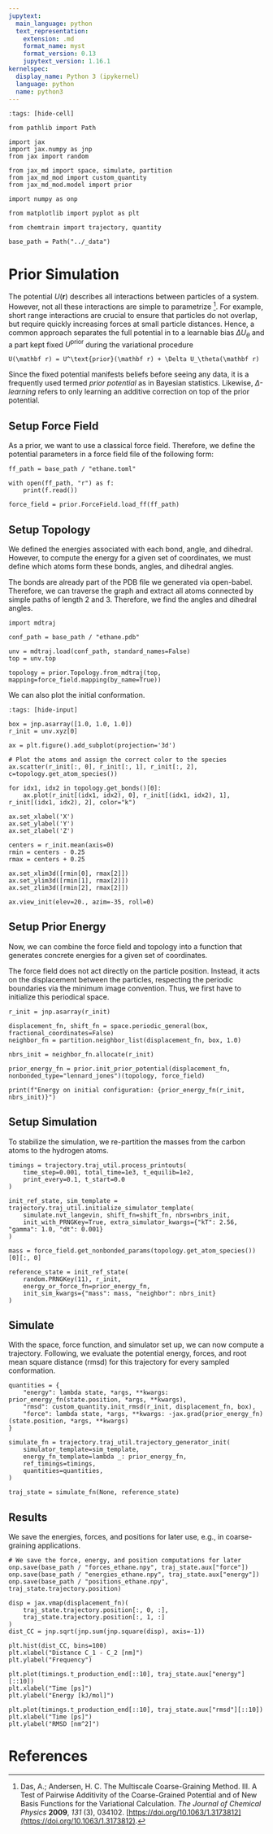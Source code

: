 ```yaml
---
jupytext:
  main_language: python
  text_representation:
    extension: .md
    format_name: myst
    format_version: 0.13
    jupytext_version: 1.16.1
kernelspec:
  display_name: Python 3 (ipykernel)
  language: python
  name: python3
---
```


```{code-cell}
:tags: [hide-cell]

from pathlib import Path

import jax
import jax.numpy as jnp
from jax import random

from jax_md import space, simulate, partition
from jax_md_mod import custom_quantity
from jax_md_mod.model import prior

import numpy as onp

from matplotlib import pyplot as plt

from chemtrain import trajectory, quantity

base_path = Path("../_data")
```

# Prior Simulation

The potential $U(\mathbf r)$ describes all interactions between particles of
a system.
However, not all these interactions are simple to parametrize [^Das2009].
For example, short range interactions are crucial to ensure that particles do
not overlap, but require quickly increasing forces at small particle distances.
Hence, a common approach separates the full potential in to a learnable bias
$\Delta U_\theta$ and a part kept fixed $U^\text{prior}$ during the variational
procedure

```{math}
U(\mathbf r) = U^\text{prior}(\mathbf r) + \Delta U_\theta(\mathbf r)
```

Since the fixed potential manifests beliefs before seeing any data, it is
a frequently used termed *prior potential* as in Bayesian statistics.
Likewise, $\Delta$*-learning* refers to only learning an additive
correction on top of the prior potential.

## Setup Force Field

As a prior, we want to use a classical force field.
Therefore, we define the potential parameters in a force field file of the following form:

```{code-cell}
ff_path = base_path / "ethane.toml"

with open(ff_path, "r") as f:
    print(f.read())
    
force_field = prior.ForceField.load_ff(ff_path)
```

## Setup Topology

We defined the energies associated with each bond, angle, and dihedral.
However, to compute the energy for a given set of coordinates, we must define
which atoms form these bonds, angles, and dihedral angles.

The bonds are already part of the PDB file we generated via open-babel.
Therefore, we can traverse the graph and extract all atoms
connected by simple paths of length 2 and 3.
Therefore, we find the angles and dihedral angles.

```{code-cell}
import mdtraj

conf_path = base_path / "ethane.pdb"

unv = mdtraj.load(conf_path, standard_names=False)
top = unv.top

topology = prior.Topology.from_mdtraj(top, mapping=force_field.mapping(by_name=True))
```

We can also plot the initial conformation. 

```{code-cell}
:tags: [hide-input]

box = jnp.asarray([1.0, 1.0, 1.0])
r_init = unv.xyz[0]

ax = plt.figure().add_subplot(projection='3d')

# Plot the atoms and assign the correct color to the species
ax.scatter(r_init[:, 0], r_init[:, 1], r_init[:, 2], c=topology.get_atom_species())

for idx1, idx2 in topology.get_bonds()[0]:
    ax.plot(r_init[(idx1, idx2), 0], r_init[(idx1, idx2), 1], r_init[(idx1, idx2), 2], color="k")

ax.set_xlabel('X')
ax.set_ylabel('Y')
ax.set_zlabel('Z')

centers = r_init.mean(axis=0)
rmin = centers - 0.25
rmax = centers + 0.25

ax.set_xlim3d([rmin[0], rmax[2]])
ax.set_ylim3d([rmin[1], rmax[2]])
ax.set_zlim3d([rmin[2], rmax[2]])

ax.view_init(elev=20., azim=-35, roll=0)
```

## Setup Prior Energy

Now, we can combine the force field and topology into a function that generates
concrete energies for a given set of coordinates.

The force field does not act directly on the particle position.
Instead, it acts on the displacement between the particles, respecting the
periodic boundaries via the minimum image convention.
Thus, we first have to initialize this periodical space.

```{code-cell}
r_init = jnp.asarray(r_init)

displacement_fn, shift_fn = space.periodic_general(box, fractional_coordinates=False)
neighbor_fn = partition.neighbor_list(displacement_fn, box, 1.0)

nbrs_init = neighbor_fn.allocate(r_init)

prior_energy_fn = prior.init_prior_potential(displacement_fn, nonbonded_type="lennard_jones")(topology, force_field)

print(f"Energy on initial configuration: {prior_energy_fn(r_init, nbrs_init)}")
```

## Setup Simulation

To stabilize the simulation, we re-partition the masses from the carbon atoms
to the hydrogen atoms.


```{code-cell}
timings = trajectory.traj_util.process_printouts(
    time_step=0.001, total_time=1e3, t_equilib=1e2,
    print_every=0.1, t_start=0.0
)

init_ref_state, sim_template = trajectory.traj_util.initialize_simulator_template(
    simulate.nvt_langevin, shift_fn=shift_fn, nbrs=nbrs_init,
    init_with_PRNGKey=True, extra_simulator_kwargs={"kT": 2.56, "gamma": 1.0, "dt": 0.001}
)

mass = force_field.get_nonbonded_params(topology.get_atom_species())[0][:, 0]

reference_state = init_ref_state(
    random.PRNGKey(11), r_init,
    energy_or_force_fn=prior_energy_fn,
    init_sim_kwargs={"mass": mass, "neighbor": nbrs_init}
)
```

## Simulate

With the space, force function, and simulator set up, we can now compute a trajectory.
Following, we evaluate the potential energy, forces, and root mean
square distance (rmsd) for this trajectory for every sampled conformation.

```{code-cell}
quantities = {
    "energy": lambda state, *args, **kwargs: prior_energy_fn(state.position, *args, **kwargs),
    "rmsd": custom_quantity.init_rmsd(r_init, displacement_fn, box),
    "force": lambda state, *args, **kwargs: -jax.grad(prior_energy_fn)(state.position, *args, **kwargs)
}

simulate_fn = trajectory.traj_util.trajectory_generator_init(
    simulator_template=sim_template,
    energy_fn_template=lambda _: prior_energy_fn,
    ref_timings=timings,
    quantities=quantities,
)

traj_state = simulate_fn(None, reference_state)
```

## Results

We save the energies, forces, and positions for later use, e.g., in coarse-graining applications.

```{code-cell}
# We save the force, energy, and position computations for later
onp.save(base_path / "forces_ethane.npy", traj_state.aux["force"])
onp.save(base_path / "energies_ethane.npy", traj_state.aux["energy"])
onp.save(base_path / "positions_ethane.npy", traj_state.trajectory.position)
```

```{code-cell}
disp = jax.vmap(displacement_fn)(
    traj_state.trajectory.position[:, 0, :],
    traj_state.trajectory.position[:, 1, :]
)
dist_CC = jnp.sqrt(jnp.sum(jnp.square(disp), axis=-1))

plt.hist(dist_CC, bins=100)
plt.xlabel("Distance C_1 - C_2 [nm]")
plt.ylabel("Frequency")
```

```{code-cell}
plt.plot(timings.t_production_end[::10], traj_state.aux["energy"][::10])
plt.xlabel("Time [ps]")
plt.ylabel("Energy [kJ/mol]")
```

```{code-cell}
plt.plot(timings.t_production_end[::10], traj_state.aux["rmsd"][::10])
plt.xlabel("Time [ps]")
plt.ylabel("RMSD [nm^2]")
```

# References

[^Das2009]: Das, A.; Andersen, H. C. The Multiscale Coarse-Graining Method. III. A Test of Pairwise Additivity of the Coarse-Grained Potential and of New Basis Functions for the Variational Calculation. _The Journal of Chemical Physics_ **2009**, _131_ (3), 034102. [https://doi.org/10.1063/1.3173812](https://doi.org/10.1063/1.3173812).
